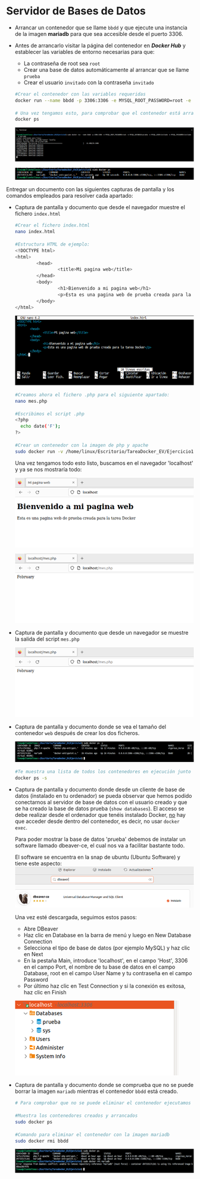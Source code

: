 # Servidor de Bases de Datos

* Arrancar un contenedor que se llame `bbdd` y que ejecute una instancia de la imagen **mariadb** para que sea accesible desde el puerto 3306.

* Antes de arrancarlo visitar la página del contenedor en ***Docker Hub*** y establecer las variables de entorno necesarias para que:

  * La contraseña de root sea `root`
  * Crear una base de datos automáticamente al arrancar que se llame `prueba`
  * Crear el usuario `invitado` con la contraseña `invitado`

  ```bash
  #Crear el contenedor con las variables requeridas
  docker run --name bbdd -p 3306:3306 -e MYSQL_ROOT_PASSWORD=root -e MYSQL_DATABASE=prueba -e MYSQL_USER=invitado -e MYSQL_PASSWORD=invitado -d mariadb
  
  # Una vez tengamos esto, para comprobar que el contenedor está arrancado y funcionando ejecutamos lo siguiente:
  docker ps
  ```

  ![image-20240222092634874](./Servidor%20de%20bases%20de%20datos.assets/image-20240222092634874.png)

  ![image-20240222092729856](./Servidor%20de%20bases%20de%20datos.assets/image-20240222092729856.png)

Entregar un documento con las siguientes capturas de pantalla y los comandos empleados para resolver cada apartado:

* Captura de pantalla y documento que desde el navegador muestre el fichero `index.html`

  ```bash
  #Crear el fichero index.html
  nano index.html
  
  #Estructura HTML de ejemplo:
  <!DOCTYPE html>
  <html>
          <head>
                  <title>Mi pagina web</title>
          </head>
          <body>
                  <h1>Bienvenido a mi pagina web</h1>
                  <p>Esta es una pagina web de prueba creada para la tarea Docker</p>
          </body>
  </html>
  ```

  ![image-20240222093316442](./Servidor%20de%20bases%20de%20datos.assets/image-20240222093316442.png)

  ```bash
  #Creamos ahora el fichero .php para el siguiente apartado:
  nano mes.php
  
  #Escribimos el script .php
  <?php
  	echo date('F');
  ?>
  
  #Crear un contenedor con la imagen de php y apache
  sudo docker run -v /home/linux/Escritorio/TareaDocker_EV/Ejercicio1:/var/www/html -p 80:80 -d php:7.4-apache
  ```

  Una vez tengamos todo esto listo, buscamos en el navegador 'localhost' y ya se nos mostraría todo:

  ![image-20240222094039508](./Servidor%20de%20bases%20de%20datos.assets/image-20240222094039508.png)

  ![image-20240222094110380](./Servidor%20de%20bases%20de%20datos.assets/image-20240222094110380.png)

* Captura de pantalla y documento que desde un navegador se muestre la salida del script `mes.php`

  ![image-20240222094212719](./Servidor%20de%20bases%20de%20datos.assets/image-20240222094212719.png)

* Captura de pantalla y documento donde se vea el tamaño del contenedor `web` después de crear los dos ficheros.

  ![image-20240222095351307](./Servidor%20de%20bases%20de%20datos.assets/image-20240222095351307.png)

  ```bash
  #Te muestra una lista de todos los contenedores en ejecución junto con el tamaño de cada uno
  docker ps -s
  ```

  

* Captura de pantalla y documento donde desde un cliente de base de datos (instalado en tu ordenador) se pueda observar que hemos podido conectarnos al servidor de base de datos con el usuario creado y que se ha creado la base de datos prueba (`show databases`). El acceso se debe realizar desde el ordenador que tenéis instalado Docker, <u>no</u> hay que acceder desde dentro del contenedor, es decir, no usar `docker exec`.

  Para poder mostrar la base de datos 'prueba' debemos de instalar un software llamado dbeaver-ce, el cual nos va a facilitar bastante todo.

  El software se encuentra en la snap de ubuntu (Ubuntu Software) y tiene este aspecto:
  ![image-20240222102648711](./Servidor%20de%20bases%20de%20datos.assets/image-20240222102648711.png)

  

  Una vez esté descargada, seguimos estos pasos:

  * Abre DBeaver
  * Haz clic en Database en la barra de menú y luego en New Database Connection
  * Selecciona el tipo de base de datos (por ejemplo MySQL) y haz clic en Next
  * En la pestaña Main, introduce 'localhost', en el campo 'Host', 3306 en el campo Port, el nombre de tu base de datos en el campo Database, root en el campo User Name y tu contraseña en el campo Password
  * Por último haz clic en Test Connection y si la conexión es exitosa, haz clic en Finish

  

  ![image-20240222102550032](./Servidor%20de%20bases%20de%20datos.assets/image-20240222102550032.png)

  

* Captura de pantalla y documento donde se comprueba que no se puede borrar la imagen `mariadb` mientras el contenedor `bbdd` está creado.

  ```bash
  # Para comprobar que no se puede eliminar el contenedor ejecutamos lo siguiente:
  
  #Muestra los contenedores creados y arrancados
  sudo docker ps 
  
  #Comando para eliminar el contenedor con la imagen mariadb
  sudo docker rmi bbdd
  ```

  ![image-20240222104619059](./Servidor%20de%20bases%20de%20datos.assets/image-20240222104619059.png)

